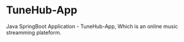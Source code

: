 # TuneHub-App
Java SpringBoot Application - TuneHub-App, Which is an online music streamming plateform.
